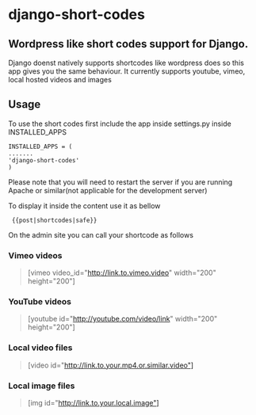 # django-short-codes
## Wordpress like short codes support for Django.
Django doenst natively supports shortcodes like wordpress does so this app gives you the same behaviour. It currently supports youtube, vimeo, local hosted videos and images
## Usage
To use the short codes first include the app inside settings.py inside INSTALLED_APPS
```
INSTALLED_APPS = (
.......
'django-short-codes'
)
```
Please note that you will need to restart the server if you are running Apache or similar(not applicable for the development server)

To display it inside the content use it as bellow
```
 {{post|shortcodes|safe}}
```

On the admin site you can call your shortcode as follows
### Vimeo videos
>[vimeo video_id="http://link.to.vimeo.video" width="200" height="200"]
### YouTube videos
>[youtube id="http://youtube.com/video/link" width="200" height="200"]
### Local video files
>[video id="http://link.to.your.mp4.or.similar.video"]
### Local image files
>[img id="http://link.to.your.local.image"]
